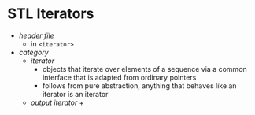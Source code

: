 


# STL Iterators 

+ _header file_ 
    + in `<iterator>`
+ _category_ 
    + _iterator_    
        + objects that iterate over elements of a sequence via a common interface that is adapted from ordinary pointers 
        + follows from pure abstraction, anything that behaves like an iterator is an iterator
    + _output iterator_ 
        + 